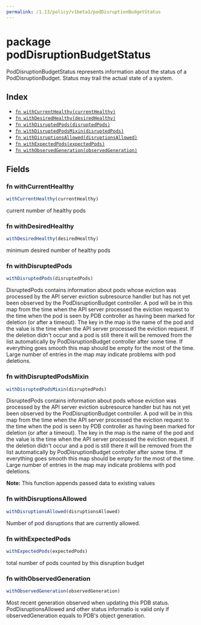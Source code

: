 ```yaml
---
permalink: /1.13/policy/v1beta1/podDisruptionBudgetStatus
---
```


# package podDisruptionBudgetStatus

PodDisruptionBudgetStatus represents information about the status of a PodDisruptionBudget. Status may trail the actual state of a system.

## Index

* [`fn withCurrentHealthy(currentHealthy)`](#fn-withcurrenthealthy)
* [`fn withDesiredHealthy(desiredHealthy)`](#fn-withdesiredhealthy)
* [`fn withDisruptedPods(disruptedPods)`](#fn-withdisruptedpods)
* [`fn withDisruptedPodsMixin(disruptedPods)`](#fn-withdisruptedpodsmixin)
* [`fn withDisruptionsAllowed(disruptionsAllowed)`](#fn-withdisruptionsallowed)
* [`fn withExpectedPods(expectedPods)`](#fn-withexpectedpods)
* [`fn withObservedGeneration(observedGeneration)`](#fn-withobservedgeneration)

## Fields

### fn withCurrentHealthy

```ts
withCurrentHealthy(currentHealthy)
```

current number of healthy pods

### fn withDesiredHealthy

```ts
withDesiredHealthy(desiredHealthy)
```

minimum desired number of healthy pods

### fn withDisruptedPods

```ts
withDisruptedPods(disruptedPods)
```

DisruptedPods contains information about pods whose eviction was processed by the API server eviction subresource handler but has not yet been observed by the PodDisruptionBudget controller. A pod will be in this map from the time when the API server processed the eviction request to the time when the pod is seen by PDB controller as having been marked for deletion (or after a timeout). The key in the map is the name of the pod and the value is the time when the API server processed the eviction request. If the deletion didn't occur and a pod is still there it will be removed from the list automatically by PodDisruptionBudget controller after some time. If everything goes smooth this map should be empty for the most of the time. Large number of entries in the map may indicate problems with pod deletions.

### fn withDisruptedPodsMixin

```ts
withDisruptedPodsMixin(disruptedPods)
```

DisruptedPods contains information about pods whose eviction was processed by the API server eviction subresource handler but has not yet been observed by the PodDisruptionBudget controller. A pod will be in this map from the time when the API server processed the eviction request to the time when the pod is seen by PDB controller as having been marked for deletion (or after a timeout). The key in the map is the name of the pod and the value is the time when the API server processed the eviction request. If the deletion didn't occur and a pod is still there it will be removed from the list automatically by PodDisruptionBudget controller after some time. If everything goes smooth this map should be empty for the most of the time. Large number of entries in the map may indicate problems with pod deletions.

**Note:** This function appends passed data to existing values

### fn withDisruptionsAllowed

```ts
withDisruptionsAllowed(disruptionsAllowed)
```

Number of pod disruptions that are currently allowed.

### fn withExpectedPods

```ts
withExpectedPods(expectedPods)
```

total number of pods counted by this disruption budget

### fn withObservedGeneration

```ts
withObservedGeneration(observedGeneration)
```

Most recent generation observed when updating this PDB status. PodDisruptionsAllowed and other status informatio is valid only if observedGeneration equals to PDB's object generation.
